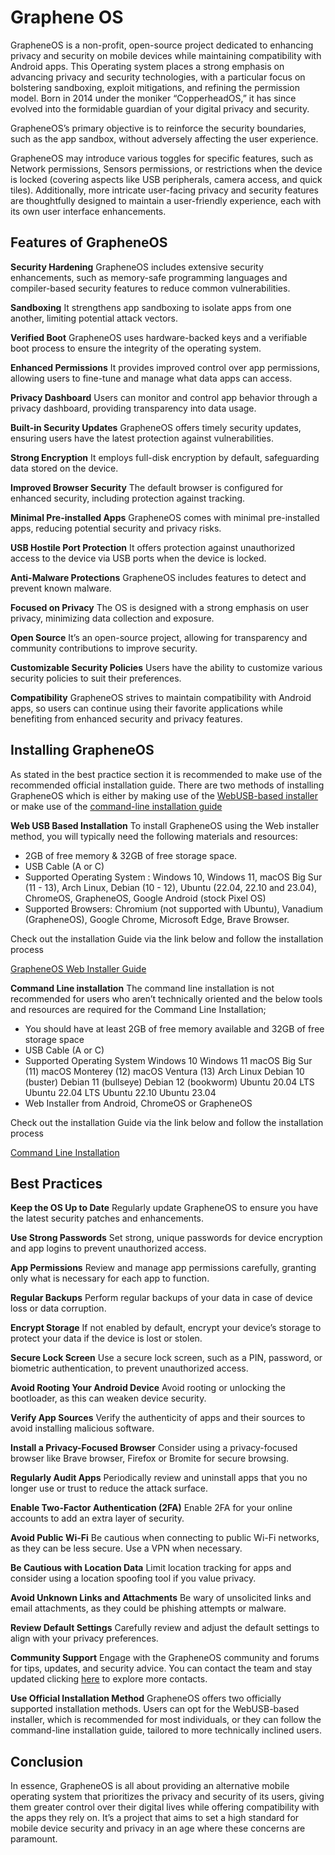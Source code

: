 # Graphene OS

GrapheneOS is a non-profit, open-source project dedicated to enhancing privacy and security on mobile devices while maintaining compatibility with Android apps. This Operating system places a strong emphasis on advancing privacy and security technologies, with a particular focus on bolstering sandboxing, exploit mitigations, and refining the permission model. Born in 2014 under the moniker “CopperheadOS,” it has since evolved into the formidable guardian of your digital privacy and security.

GrapheneOS’s primary objective is to reinforce the security boundaries, such as the app sandbox, without adversely affecting the user experience. 

GrapheneOS may introduce various toggles for specific features, such as Network permissions, Sensors permissions, or restrictions when the device is locked (covering aspects like USB peripherals, camera access, and quick tiles). Additionally, more intricate user-facing privacy and security features are thoughtfully designed to maintain a user-friendly experience, each with its own user interface enhancements.

## **Features of GrapheneOS**

**Security Hardening** GrapheneOS includes extensive security enhancements, such as memory-safe programming languages and compiler-based security features to reduce common vulnerabilities.

**Sandboxing** It strengthens app sandboxing to isolate apps from one another, limiting potential attack vectors.

**Verified Boot** GrapheneOS uses hardware-backed keys and a verifiable boot process to ensure the integrity of the operating system.

**Enhanced Permissions** It provides improved control over app permissions, allowing users to fine-tune and manage what data apps can access.

**Privacy Dashboard** Users can monitor and control app behavior through a privacy dashboard, providing transparency into data usage.

**Built-in Security Updates** GrapheneOS offers timely security updates, ensuring users have the latest protection against vulnerabilities.

**Strong Encryption** It employs full-disk encryption by default, safeguarding data stored on the device.

**Improved Browser Security** The default browser is configured for enhanced security, including protection against tracking.

**Minimal Pre-installed Apps** GrapheneOS comes with minimal pre-installed apps, reducing potential security and privacy risks.

**USB Hostile Port Protection** It offers protection against unauthorized access to the device via USB ports when the device is locked.

**Anti-Malware Protections** GrapheneOS includes features to detect and prevent known malware.

**Focused on Privacy** The OS is designed with a strong emphasis on user privacy, minimizing data collection and exposure.

**Open Source** It’s an open-source project, allowing for transparency and community contributions to improve security.

**Customizable Security Policies** Users have the ability to customize various security policies to suit their preferences.

**Compatibility** GrapheneOS strives to maintain compatibility with Android apps, so users can continue using their favorite applications while benefiting from enhanced security and privacy features.

## **Installing GrapheneOS**

As stated in the best practice section it is recommended to make use of the recommended official installation guide. There are two methods of installing GrapheneOS which is either by making use of the [WebUSB-based installer](https://grapheneos.org/install/web) or make use of the [command-line installation guide](https://grapheneos.org/install/cli)

**Web USB Based Installation** To install GrapheneOS using the Web installer method, you will typically need the following materials and resources:

- 2GB of free memory & 32GB of free storage space.
- USB Cable (A or C)
- Supported Operating System : Windows 10, Windows 11, macOS Big Sur (11 - 13), Arch Linux, Debian (10 - 12), Ubuntu (22.04, 22.10 and 23.04), ChromeOS, GrapheneOS, Google Android (stock Pixel OS)
- Supported Browsers: Chromium (not supported with Ubuntu), Vanadium (GrapheneOS), Google Chrome, Microsoft Edge, Brave Browser.

Check out the installation Guide via the link below and follow the installation process

[GrapheneOS Web Installer Guide](https://grapheneos.org/install/web#prerequisites)

**Command Line installation** The command line installation is not recommended for users who aren’t technically oriented and the below tools and resources are required for the Command Line Installation;

- You should have at least 2GB of free memory available and 32GB of free storage space
- USB Cable (A or C)
- Supported Operating System Windows 10 Windows 11 macOS Big Sur (11) macOS Monterey (12) macOS Ventura (13) Arch Linux Debian 10 (buster) Debian 11 (bullseye) Debian 12 (bookworm) Ubuntu 20.04 LTS Ubuntu 22.04 LTS Ubuntu 22.10 Ubuntu 23.04
- Web Installer from Android, ChromeOS or GrapheneOS

Check out the installation Guide via the link below and follow the installation process 

[Command Line Installation](https://grapheneos.org/install/cli#prerequisites)

## **Best Practices**

**Keep the OS Up to Date** Regularly update GrapheneOS to ensure you have the latest security patches and enhancements.

**Use Strong Passwords** Set strong, unique passwords for device encryption and app logins to prevent unauthorized access.

**App Permissions** Review and manage app permissions carefully, granting only what is necessary for each app to function.

**Regular Backups** Perform regular backups of your data in case of device loss or data corruption.

**Encrypt Storage** If not enabled by default, encrypt your device’s storage to protect your data if the device is lost or stolen.

**Secure Lock Screen** Use a secure lock screen, such as a PIN, password, or biometric authentication, to prevent unauthorized access.

**Avoid Rooting Your Android Device** Avoid rooting or unlocking the bootloader, as this can weaken device security.

**Verify App Sources** Verify the authenticity of apps and their sources to avoid installing malicious software.

**Install a Privacy-Focused Browser** Consider using a privacy-focused browser like Brave browser, Firefox or Bromite for secure browsing.

**Regularly Audit Apps** Periodically review and uninstall apps that you no longer use or trust to reduce the attack surface.

**Enable Two-Factor Authentication (2FA)** Enable 2FA for your online accounts to add an extra layer of security.

**Avoid Public Wi-Fi** Be cautious when connecting to public Wi-Fi networks, as they can be less secure. Use a VPN when necessary.

**Be Cautious with Location Data** Limit location tracking for apps and consider using a location spoofing tool if you value privacy.

**Avoid Unknown Links and Attachments** Be wary of unsolicited links and email attachments, as they could be phishing attempts or malware.

**Review Default Settings** Carefully review and adjust the default settings to align with your privacy preferences.

**Community Support** Engage with the GrapheneOS community and forums for tips, updates, and security advice. You can contact the team and stay updated clicking [here](https://grapheneos.org/contact) to explore more contacts.

**Use Official Installation Method** GrapheneOS offers two officially supported installation methods. Users can opt for the WebUSB-based installer, which is recommended for most individuals, or they can follow the command-line installation guide, tailored to more technically inclined users.

## **Conclusion**

In essence, GrapheneOS is all about providing an alternative mobile operating system that prioritizes the privacy and security of its users, giving them greater control over their digital lives while offering compatibility with the apps they rely on. It’s a project that aims to set a high standard for mobile device security and privacy in an age where these concerns are paramount.
